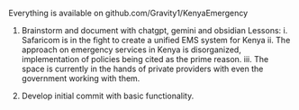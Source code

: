 Everything is available on github.com/Gravity1/KenyaEmergency

1. Brainstorm and document with chatgpt, gemini and obsidian
		Lessons:
				i. Safaricom is in the fight to create a unified EMS system for Kenya
				ii. The approach on emergency services in Kenya is disorganized, implementation of policies being cited as the prime reason.
				iii. The space is currently in the hands of private providers with even the government working with them.

2. Develop initial commit with basic functionality.